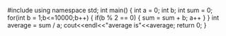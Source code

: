 #include<iostream>
using namespace std;
int main()
{
  int a = 0;
  int b;
  int sum = 0;
  for(int b = 1;b<=10000;b++)
    {
    if(b % 2 == 0)
    {
    sum = sum + b;
    a++
    }
    }
    int average = sum / a;
    cout<<endl<<"average is"<<average;
   return 0;
}
